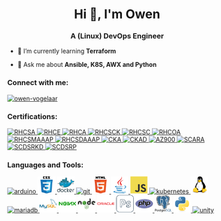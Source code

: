 <h1 align="center">Hi 👋, I'm Owen</h1>
<h3 align="center">A (Linux) DevOps Engineer</h3>

- 🌱 I’m currently learning **Terraform**

- 💬 Ask me about **Ansible, K8S, AWX and Python**

<h3 align="left">Connect with me:</h3>
<p align="left">
<a href="https://linkedin.com/in/owen-vogelaar" target="blank">
  <img align="center" src="https://raw.githubusercontent.com/rahuldkjain/github-profile-readme-generator/master/src/images/icons/Social/linked-in-alt.svg" alt="owen-vogelaar" height="30" width="40" />
</a>
</p>

<h3 align="left">Certifications:</h3>
<p align="left">
  <a href="https://rhtapps.redhat.com/verify?certId=200-003-739" target="_blank" rel="noreferrer">
    <img src="https://images.credly.com/size/340x340/images/572de0ba-2c59-4816-a59d-b0e1687e45ee/image.png" alt="RHCSA" width="150" height="150"/>
  </a> 
  <a href="https://rhtapps.redhat.com/verify?certId=200-003-739" target="_blank" rel="noreferrer">
    <img src="https://images.credly.com/size/340x340/images/19c4e804-54fe-4857-b022-7cfd5520596c/image.png" alt="RHCE" width="150" height="150"/>
  </a>
  <a href="https://rhtapps.redhat.com/verify?certId=200-003-739" target="_blank" rel="noreferrer">
    <img src="https://images.credly.com/size/340x340/images/fdac57a1-cecc-4790-89da-ac5e6121fef1/image.png" alt="RHCA" width="150" height="150"/>
  </a>
  <a href="https://rhtapps.redhat.com/verify?certId=200-003-739" target="_blank" rel="noreferrer">
    <img src="https://images.credly.com/size/340x340/images/1dd8824f-d6b6-4967-906a-7bd3c0063fae/image.png" alt="RHCSCK" width="150" height="150"/>
  </a>
  <a href="https://rhtapps.redhat.com/verify?certId=200-003-739" target="_blank" rel="noreferrer">
    <img src="https://images.credly.com/size/340x340/images/272f17b3-2eb9-4e5f-aa3c-66c6b137fb27/image.png" alt="RHCSC" width="150" height="150"/>
  </a>
  <a href="https://rhtapps.redhat.com/verify?certId=200-003-739" target="_blank" rel="noreferrer">
    <img src="https://images.credly.com/size/340x340/images/b6cf67d4-0533-495b-acfe-9d08bb50bef1/image.png" alt="RHCOA" width="150" height="150"/>
  </a>
  <a href="https://rhtapps.redhat.com/verify?certId=200-003-739" target="_blank" rel="noreferrer">
    <img src="https://images.credly.com/size/340x340/images/2d8f3af9-dd48-41b3-8bf7-8f50be139986/image.png" alt="RHCSMAAAP" width="150" height="150"/>
  </a>
  <a href="https://rhtapps.redhat.com/verify?certId=200-003-739" target="_blank" rel="noreferrer">
    <img src="https://images.credly.com/size/340x340/images/5bf013c6-fcb7-40cf-94d8-79a2320fee5f/image.png" alt="RHCSDAAAP" width="150" height="150"/>
  </a>
  <a href="https://www.credly.com/badges/ba616c76-c16d-4638-9b76-dceb74eedd23" target="_blank" rel="noreferrer">
    <img src="https://images.credly.com/size/340x340/images/8b8ed108-e77d-4396-ac59-2504583b9d54/cka_from_cncfsite__281_29.png" alt="CKA" width="150" height="150"/> 
  </a>
  <a href="https://www.credly.com/badges/e10f98c5-ef97-4d3d-a57c-907c82d0dbe3" target="_blank" rel="noreferrer">
    <img src="https://images.credly.com/size/340x340/images/f88d800c-5261-45c6-9515-0458e31c3e16/ckad_from_cncfsite.png" alt="CKAD" width="150" height="150"/> 
  </a>
  <a href="https://www.credly.com/badges/4ddb3e09-a2df-413d-8a31-d955219c41de" target="_blank" rel="noreferrer">
    <img src="https://images.credly.com/size/340x340/images/be8fcaeb-c769-4858-b567-ffaaa73ce8cf/image.png" alt="AZ900" width="150" height="150"/> 
  </a>
  <a href="https://badges.suse.com/5c85e08e-e8dc-442b-9294-2835162d3992#gs.05ttik" target="_blank" rel="noreferrer">
    <img src="https://templates.images.credential.net/16745082569063324999142236329766.png" alt="SCARA" width="150" height="150"/> 
  </a>
  <a href="https://badges.suse.com/61d72677-af64-43b0-8929-d560d85ed8e1" target="_blank" rel="noreferrer">
    <img src="https://templates.images.credential.net/16745084822332974546230583728873.png" alt="SCDSRKD" width="150" height="150"/> 
  </a>
  <a href="https://badges.suse.com/de7186b8-db96-4335-8a25-4b14eab00abb" target="_blank" rel="noreferrer">
    <img src="https://templates.images.credential.net/16678520957025956545091338834374.png" alt="SCDSRP" width="150" height="150"/> 
  </a>
</p>

<h3 align="left">Languages and Tools:</h3>
<p align="left">
  <a href="https://www.arduino.cc/" target="_blank" rel="noreferrer">
    <img src="https://cdn.worldvectorlogo.com/logos/arduino-1.svg" alt="arduino" width="40" height="40"/>
  </a>
  <a href="https://www.w3schools.com/css/" target="_blank" rel="noreferrer">
    <img src="https://raw.githubusercontent.com/devicons/devicon/master/icons/css3/css3-original-wordmark.svg" alt="css3" width="40" height="40"/>
  </a>
  <a href="https://www.docker.com/" target="_blank" rel="noreferrer">
    <img src="https://raw.githubusercontent.com/devicons/devicon/master/icons/docker/docker-original-wordmark.svg" alt="docker" width="40" height="40"/>
  </a>
  <a href="https://git-scm.com/" target="_blank" rel="noreferrer">
    <img src="https://www.vectorlogo.zone/logos/git-scm/git-scm-icon.svg" alt="git" width="40" height="40"/>
  </a>
  <a href="https://www.w3.org/html/" target="_blank" rel="noreferrer">
    <img src="https://raw.githubusercontent.com/devicons/devicon/master/icons/html5/html5-original-wordmark.svg" alt="html5" width="40" height="40"/>
  </a>
  <a href="https://www.java.com" target="_blank" rel="noreferrer">
    <img src="https://raw.githubusercontent.com/devicons/devicon/master/icons/java/java-original.svg" alt="java" width="40" height="40"/>
  </a>
  <a href="https://developer.mozilla.org/en-US/docs/Web/JavaScript" target="_blank" rel="noreferrer">
    <img src="https://raw.githubusercontent.com/devicons/devicon/master/icons/javascript/javascript-original.svg" alt="javascript" width="40" height="40"/>
  </a>
  <a href="https://kubernetes.io" target="_blank" rel="noreferrer">
    <img src="https://www.vectorlogo.zone/logos/kubernetes/kubernetes-icon.svg" alt="kubernetes" width="40" height="40"/>
  </a>
  <a href="https://www.linux.org/" target="_blank" rel="noreferrer">
    <img src="https://raw.githubusercontent.com/devicons/devicon/master/icons/linux/linux-original.svg" alt="linux" width="40" height="40"/>
  </a>
  <a href="https://mariadb.org/" target="_blank" rel="noreferrer">
    <img src="https://www.vectorlogo.zone/logos/mariadb/mariadb-icon.svg" alt="mariadb" width="40" height="40"/>
  </a>
  <a href="https://www.mysql.com/" target="_blank" rel="noreferrer">
    <img src="https://raw.githubusercontent.com/devicons/devicon/master/icons/mysql/mysql-original-wordmark.svg" alt="mysql" width="40" height="40"/>
  </a>
  <a href="https://www.nginx.com" target="_blank" rel="noreferrer">
    <img src="https://raw.githubusercontent.com/devicons/devicon/master/icons/nginx/nginx-original.svg" alt="nginx" width="40" height="40"/>
  </a>
  <a href="https://nodejs.org" target="_blank" rel="noreferrer">
    <img src="https://raw.githubusercontent.com/devicons/devicon/master/icons/nodejs/nodejs-original-wordmark.svg" alt="nodejs" width="40" height="40"/>
  </a>
  <a href="https://www.oracle.com/" target="_blank" rel="noreferrer">
    <img src="https://raw.githubusercontent.com/devicons/devicon/master/icons/oracle/oracle-original.svg" alt="oracle" width="40" height="40"/>
  </a>
  <a href="https://www.photoshop.com/en" target="_blank" rel="noreferrer">
    <img src="https://raw.githubusercontent.com/devicons/devicon/master/icons/photoshop/photoshop-line.svg" alt="photoshop" width="40" height="40"/>
  </a>
  <a href="https://www.php.net" target="_blank" rel="noreferrer">
    <img src="https://raw.githubusercontent.com/devicons/devicon/master/icons/php/php-original.svg" alt="php" width="40" height="40"/>
  </a>
  <a href="https://www.postgresql.org" target="_blank" rel="noreferrer">
    <img src="https://raw.githubusercontent.com/devicons/devicon/master/icons/postgresql/postgresql-original-wordmark.svg" alt="postgresql" width="40" height="40"/>
  </a>
  <a href="https://www.python.org" target="_blank" rel="noreferrer">
    <img src="https://raw.githubusercontent.com/devicons/devicon/master/icons/python/python-original.svg" alt="python" width="40" height="40"/>
  </a>
  <a href="https://unity.com/" target="_blank" rel="noreferrer">
    <img src="https://www.vectorlogo.zone/logos/unity3d/unity3d-icon.svg" alt="unity" width="40" height="40"/>
  </a>
</p>

